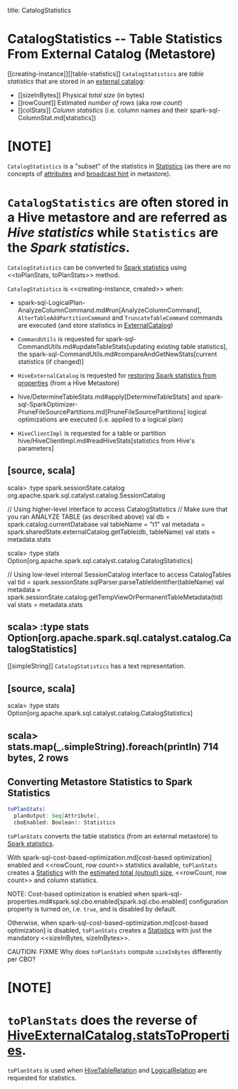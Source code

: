title: CatalogStatistics

# CatalogStatistics -- Table Statistics From External Catalog (Metastore)

[[creating-instance]][[table-statistics]]
`CatalogStatistics` are *table statistics* that are stored in an [external catalog](ExternalCatalog.md):

* [[sizeInBytes]] Physical *total size* (in bytes)
* [[rowCount]] Estimated *number of rows* (aka _row count_)
* [[colStats]] *Column statistics* (i.e. column names and their spark-sql-ColumnStat.md[statistics])

[NOTE]
====
`CatalogStatistics` is a "subset" of the statistics in [Statistics](logical-operators/Statistics.md) (as there are no concepts of [attributes](logical-operators/Statistics.md#attributeStats) and [broadcast hint](logical-operators/Statistics.md#hints) in metastore).

`CatalogStatistics` are often stored in a Hive metastore and are referred as *Hive statistics* while `Statistics` are the *Spark statistics*.
====

`CatalogStatistics` can be converted to [Spark statistics](logical-operators/Statistics.md) using <<toPlanStats, toPlanStats>> method.

`CatalogStatistics` is <<creating-instance, created>> when:

* spark-sql-LogicalPlan-AnalyzeColumnCommand.md#run[AnalyzeColumnCommand], `AlterTableAddPartitionCommand` and `TruncateTableCommand` commands are executed (and store statistics in [ExternalCatalog](ExternalCatalog.md))

* `CommandUtils` is requested for spark-sql-CommandUtils.md#updateTableStats[updating existing table statistics], the spark-sql-CommandUtils.md#compareAndGetNewStats[current statistics (if changed)]

* `HiveExternalCatalog` is requested for [restoring Spark statistics from properties](hive/HiveExternalCatalog.md#statsFromProperties) (from a Hive Metastore)

* hive/DetermineTableStats.md#apply[DetermineTableStats] and spark-sql-SparkOptimizer-PruneFileSourcePartitions.md[PruneFileSourcePartitions] logical optimizations are executed (i.e. applied to a logical plan)

* `HiveClientImpl` is requested for a table or partition hive/HiveClientImpl.md#readHiveStats[statistics from Hive's parameters]

[source, scala]
----
scala> :type spark.sessionState.catalog
org.apache.spark.sql.catalyst.catalog.SessionCatalog

// Using higher-level interface to access CatalogStatistics
// Make sure that you ran ANALYZE TABLE (as described above)
val db = spark.catalog.currentDatabase
val tableName = "t1"
val metadata = spark.sharedState.externalCatalog.getTable(db, tableName)
val stats = metadata.stats

scala> :type stats
Option[org.apache.spark.sql.catalyst.catalog.CatalogStatistics]

// Using low-level internal SessionCatalog interface to access CatalogTables
val tid = spark.sessionState.sqlParser.parseTableIdentifier(tableName)
val metadata = spark.sessionState.catalog.getTempViewOrPermanentTableMetadata(tid)
val stats = metadata.stats

scala> :type stats
Option[org.apache.spark.sql.catalyst.catalog.CatalogStatistics]
----

[[simpleString]]
`CatalogStatistics` has a text representation.

[source, scala]
----
scala> :type stats
Option[org.apache.spark.sql.catalyst.catalog.CatalogStatistics]

scala> stats.map(_.simpleString).foreach(println)
714 bytes, 2 rows
----

## <span id="toPlanStats"> Converting Metastore Statistics to Spark Statistics

```scala
toPlanStats(
  planOutput: Seq[Attribute],
  cboEnabled: Boolean): Statistics
```

`toPlanStats` converts the table statistics (from an external metastore) to [Spark statistics](logical-operators/Statistics.md).

With spark-sql-cost-based-optimization.md[cost-based optimization] enabled and <<rowCount, row count>> statistics available, `toPlanStats` creates a [Statistics](logical-operators/Statistics.md) with the [estimated total (output) size](logical-operators/EstimationUtils.md#getOutputSize), <<rowCount, row count>> and column statistics.

NOTE: Cost-based optimization is enabled when spark-sql-properties.md#spark.sql.cbo.enabled[spark.sql.cbo.enabled] configuration property is turned on, i.e. `true`, and is disabled by default.

Otherwise, when spark-sql-cost-based-optimization.md[cost-based optimization] is disabled, `toPlanStats` creates a [Statistics](logical-operators/Statistics.md) with just the mandatory <<sizeInBytes, sizeInBytes>>.

CAUTION: FIXME Why does `toPlanStats` compute `sizeInBytes` differently per CBO?

[NOTE]
====
`toPlanStats` does the reverse of [HiveExternalCatalog.statsToProperties](hive/HiveExternalCatalog.md#statsToProperties).
====

`toPlanStats` is used when [HiveTableRelation](hive/HiveTableRelation.md#computeStats) and [LogicalRelation](logical-operators/LogicalRelation.md#computeStats) are requested for statistics.
